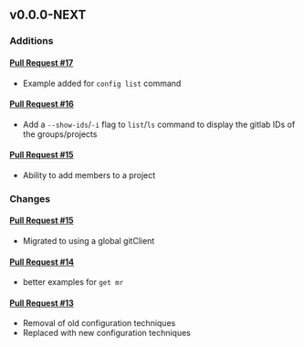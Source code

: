 ## v0.0.0-NEXT

### Additions

#### [Pull Request #17](https://github.com/Maahsome/gitlab-tool/pull/17)

- Example added for `config list` command

#### [Pull Request #16](https://github.com/Maahsome/gitlab-tool/pull/16)

- Add a `--show-ids`/`-i` flag to `list`/`ls` command to display the gitlab IDs of the groups/projects

#### [Pull Request #15](https://github.com/Maahsome/gitlab-tool/pull/15)

- Ability to add members to a project


### Changes

#### [Pull Request #15](https://github.com/Maahsome/gitlab-tool/pull/15)

- Migrated to using a global gitClient

#### [Pull Request #14](https://github.com/Maahsome/gitlab-tool/pull/14)

- better examples for `get mr`

#### [Pull Request #13](https://github.com/Maahsome/gitlab-tool/pull/13)

- Removal of old configuration techniques
- Replaced with new configuration techniques 

